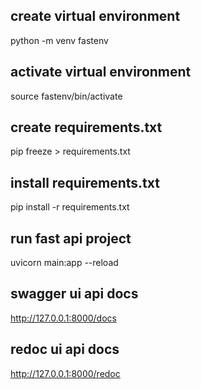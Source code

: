 ## create virtual environment

python -m venv fastenv

## activate virtual environment

source fastenv/bin/activate

## create requirements.txt

pip freeze > requirements.txt

## install requirements.txt

pip install -r requirements.txt

## run fast api project

uvicorn main:app --reload

## swagger ui api docs

http://127.0.0.1:8000/docs

## redoc ui api docs

http://127.0.0.1:8000/redoc
